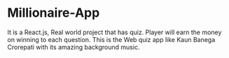 # Millionaire-App
It is a React.js, Real world project that has quiz. Player will earn the money on winning to each question. This is the Web quiz app like Kaun Banega Crorepati with its amazing background music.
